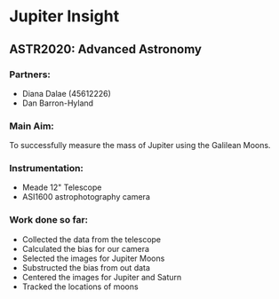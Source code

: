 # Jupiter Insight
## ASTR2020: Advanced Astronomy 
### Partners: 
* Diana Dalae (45612226)
* Dan Barron-Hyland
    
### Main Aim:

To successfully measure the mass of Jupiter using the Galilean Moons. 

### Instrumentation:
* Meade 12" Telescope
* ASI1600 astrophotography camera

### Work done so far:
* Collected the data from the telescope
* Calculated the bias for our camera 
* Selected the images for Jupiter Moons
* Substructed the bias from out data
* Centered the images for Jupiter and Saturn
* Tracked the locations of moons